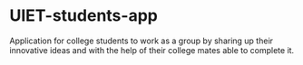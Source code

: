 # UIET-students-app

Application for college students to work as a group by sharing up their innovative ideas and with the help of their college mates able to complete it.

